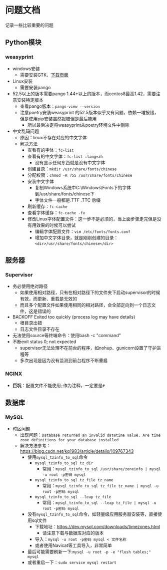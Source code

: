 # 问题文档

记录一些比较重要的问题

## Python模块

### weasyprint

- windows安装
    - 需要安装GTK，[下载页面](https://github.com/tschoonj/GTK-for-Windows-Runtime-Environment-Installer/releases)
- Linux安装
    - 需要安装pango
- 52.5以上的版本需要pango 1.44+以上的版本，而centos8最高1.42，需要注意安装特定版本
    - 查看pango版本：`pango-view --version`
    - 注意poetry安装weasyprint 的52.5版本似乎又有问题，依赖一堆报错，但是使用pip安装虽然报错但是最后能用
        - 所以最后决定将weasyprint从poetry环境文件中删除
- 中文乱码问题
    - 原因：linux不存在对应的中文字体
    - 解决方法
        - 查看有的字体：`fc-list`
        - 查看有的中文字体：`fc-list :lang=zh`
            - 没有显示任何东西就是没有中文字体
        - 创建目录：`mkdir /usr/share/fonts/chinese`
        - 分配权限：`chmod -R 755 /usr/share/fonts/chinese`
        - 安装中文字体
            - 复制Windows系统中C:\Windows\Fonts下的字体到/usr/share/fonts/chinese下
            - 字体文件一般都是.TTF .TTC 后缀
        - 刷新缓存：`fc-cache`
        - 查看字体缓存：`fc-cache -fv`
        - 修改Linux字体配置文件：这一步不是必须的，当上面步骤走完但是没有用效果的时候可以尝试
            - 编辑字体配置文件：`vim /etc/fonts/fonts.conf`
            - 增加中文字体目录，就是刚刚创建的目录：`<dir>/usr/share/fonts/chinese</dir>`

## 服务器

### Supervisor

- 务必使用绝对路径
    - 如果使用相对路径，只有在相对路径下的文件夹下启动supervisor的时候有效，而更新、重载是无效的
    - 而且多个配置文件如果使用相同的相对路径，会全部定向到一个日志文件，这是错误的
- BACKOFF Exited too quickly (process log may have details)
    - 根目录出错
    - 日志文件目录不存在
- 无法使用source等终端命令：使用bash -c "command"
- 不断exit status 0; not expected
    - supervisor无法处理不在前台的程序，如nohup、gunicorn设置了守护进程等
    - 多次出现是因为没有监测到前台程序不断重启

### NGINX

- **巨坑**：配置文件不能使用`;`作为注释，一定要是`#`

## 数据库

### MySQL

- <span id="mysql-tzinfo">时区问题</span>
    - 出现问题：`Database returned an invalid datetime value. Are time zone definitions for your database installed`
    - 解决方法参考：https://blog.csdn.net/kq1983/article/details/109767343
        - 使用`mysql_tzinfo_to_sql`命令
            - `mysql_tzinfo_to_sql tz_dir`
                - 常用：`mysql_tzinfo_to_sql /usr/share/zoneinfo | mysql -u root -p密码 mysql`
            - `mysql_tzinfo_to_sql tz_file tz_name`
                - 常用：`mysql_tzinfo_to_sql tz_file tz_name | mysql -u root -p密码 mysql`
            - `mysql_tzinfo_to_sql --leap tz_file`
                - 常用：`mysql_tzinfo_to_sql --leap tz_file | mysql -u root -p密码 mysql`
        - 没有`mysql_tzinfo_to_sql`命令，如轻量级应用服务器安装等，直接使用sql文件
            - 下载地址：<https://dev.mysql.com/downloads/timezones.html>
                - 请注意下载与数据库对应的版本
            - 导入：`mysql -u root -p密码 mysql < 文件名称`
            - 或者使用Navicat等工具导入，非常简单
        - 最后可能需要刷新一下:`mysql -u root -p -e "flush tables;" mysql`
        - 或者重启一下：`sudo service mysql restart`